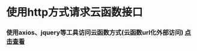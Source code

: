 # 使用http方式请求云函数接口

### 使用axios、jquery等工具访问云函数方式(云函数url化外部访问) [点击查看](https://vkdoc.fsq.pub/client/question/q2.html)